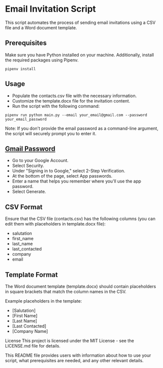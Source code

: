 # Email Invitation Script

This script automates the process of sending email invitations using a CSV file and a Word document template.

## Prerequisites

Make sure you have Python installed on your machine. Additionally, install the required packages using Pipenv.

```
pipenv install
```
## Usage

* Populate the contacts.csv file with the necessary information.
* Customize the template.docx file for the invitation content.
* Run the script with the following command:
```
pipenv run python main.py --email your_email@gmail.com --password your_email_password
```
Note: If you don't provide the email password as a command-line argument, the script will securely prompt you to enter it.

## [Gmail Password](https://support.google.com/mail/answer/185833?hl=en)
* Go to your Google Account.
* Select Security.
* Under "Signing in to Google," select 2-Step Verification.
* At the bottom of the page, select App passwords.
* Enter a name that helps you remember where you'll use the app password.
* Select Generate.

## CSV Format
Ensure that the CSV file (contacts.csv) has the following columns (you can edit them with placeholders in template.docx file):

* salutation
* first_name
* last_name
* last_contacted
* company
* email

## Template Format
The Word document template (template.docx) should contain placeholders in square brackets that match the column names in the CSV.

Example placeholders in the template:

* [Salutation]
* [First Name]
* [Last Name]
* [Last Contacted]
* [Company Name]

License
This project is licensed under the MIT License - see the LICENSE.md file for details.

This README file provides users with information about how to use your script, what prerequisites are needed, and any other relevant details.

